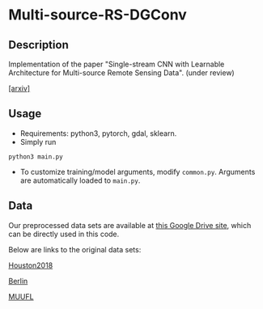 # Multi-source-RS-DGConv

## Description

Implementation of the paper "Single-stream CNN with Learnable Architecture for Multi-source Remote Sensing Data". (under review)

[[arxiv]](http://arxiv.org/abs/2109.06094)

## Usage
- Requirements: python3, pytorch, gdal, sklearn. 
- Simply run 
```
python3 main.py
```
- To customize training/model arguments, modify ```common.py```. Arguments are automatically loaded to ```main.py```.

## Data
Our preprocessed data sets are available at [this Google Drive site](https://drive.google.com/drive/folders/1urY6Pjba3mStDcRphIfkNf50295aW2o2?usp=sharing), 
which can be directly used in this code. 

Below are links to the original data sets:

[Houston2018](https://ieee-dataport.org/open-access/2018-ieee-grss-data-fusion-challenge-%E2%80%93-fusion-multispectral-lidar-and-hyperspectral-data)

[Berlin](https://github.com/danfenghong/ISPRS_S2FL)

[MUUFL](https://github.com/GatorSense/MUUFLGulfport/tree/master/MUUFLGulfportSceneLabels)
